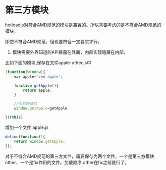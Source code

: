 # 第三方模块

hotloadjs对符合AMD规范的模块是兼容的。所以需要考虑的是不符合AMD规范的模块。

即使不符合AMD规范，但也要符合一定要求才行。

1. 模块需要外界知道的API暴露在外面，内部实现隐藏在内部。

比如下面的模块,保存在文件apple-other.js中

``` js
(function(window){
	var apple='red apple';

	function getApple(){
 		return apple;
	}

	//对外的接口
	window.getApple=getApple

})(this)
```
增加一个文件 apple.js

``` js
define(function(){
	return window.getApple;
});

```

对于不符合AMD规范的第三方文件，需要保存为两个文件，一个是第三方模块other，一个是fix作用的文件。加载顺序 other在fix之前就行了。

